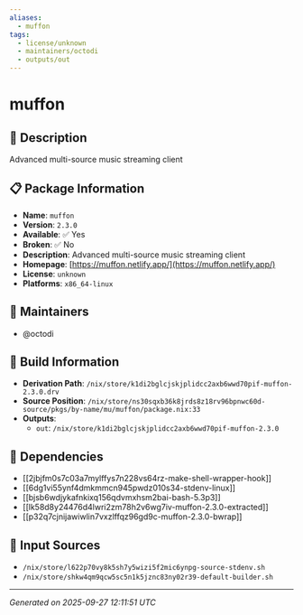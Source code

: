 ```yaml
---
aliases:
  - muffon
tags:
  - license/unknown
  - maintainers/octodi
  - outputs/out
---
```


# muffon

## 📝 Description

Advanced multi-source music streaming client

## 📋 Package Information

- **Name**: `muffon`
- **Version**: `2.3.0`
- **Available**: ✅ Yes
- **Broken**: ✅ No
- **Description**: Advanced multi-source music streaming client
- **Homepage**: [https://muffon.netlify.app/](https://muffon.netlify.app/)
- **License**: `unknown`
- **Platforms**: `x86_64-linux`
## 👥 Maintainers

- @octodi


## 🔧 Build Information

- **Derivation Path**: `/nix/store/k1di2bglcjskjplidcc2axb6wwd70pif-muffon-2.3.0.drv`
- **Source Position**: `/nix/store/ns30sqxb36k8jrds8z18rv96bpnwc60d-source/pkgs/by-name/mu/muffon/package.nix:33`
- **Outputs**:
  - `out`:  `/nix/store/k1di2bglcjskjplidcc2axb6wwd70pif-muffon-2.3.0`

## 🔗 Dependencies

- [[2jbjfm0s7c03a7mylffys7n228vs64rz-make-shell-wrapper-hook]]
- [[6dg1vi55ynf4dmkmmcn945pwdz010s34-stdenv-linux]]
- [[bjsb6wdjykafnkixq156qdvmxhsm2bai-bash-5.3p3]]
- [[lk58d8y24476d4lwri2zm78h2v6wg7iv-muffon-2.3.0-extracted]]
- [[p32q7cjnijawiwlin7vxzlffqz96gd9c-muffon-2.3.0-bwrap]]

## 📁 Input Sources

- `/nix/store/l622p70vy8k5sh7y5wizi5f2mic6ynpg-source-stdenv.sh`
- `/nix/store/shkw4qm9qcw5sc5n1k5jznc83ny02r39-default-builder.sh`

---
*Generated on 2025-09-27 12:11:51 UTC*
